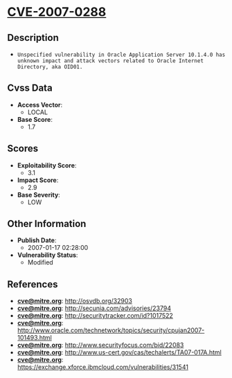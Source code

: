 
# [CVE-2007-0288](https://cve.mitre.org/cgi-bin/cvename.cgi?name=CVE-2007-0288)

## Description

- `Unspecified vulnerability in Oracle Application Server 10.1.4.0 has unknown impact and attack vectors related to Oracle Internet Directory, aka OID01.`

## Cvss Data

- **Access Vector**:
  - LOCAL
- **Base Score**:
  - 1.7

## Scores

- **Exploitability Score**:
  - 3.1
- **Impact Score**:
  - 2.9
- **Base Severity**:
  - LOW

## Other Information

- **Publish Date**:
  - 2007-01-17 02:28:00
- **Vulnerability Status**:
  - Modified

## References

- **cve@mitre.org**: http://osvdb.org/32903
- **cve@mitre.org**: http://secunia.com/advisories/23794
- **cve@mitre.org**: http://securitytracker.com/id?1017522
- **cve@mitre.org**: http://www.oracle.com/technetwork/topics/security/cpujan2007-101493.html
- **cve@mitre.org**: http://www.securityfocus.com/bid/22083
- **cve@mitre.org**: http://www.us-cert.gov/cas/techalerts/TA07-017A.html
- **cve@mitre.org**: https://exchange.xforce.ibmcloud.com/vulnerabilities/31541

